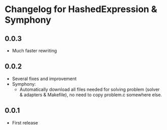 # Changelog for HashedExpression & Symphony

## 0.0.3
- Much faster rewriting 


## 0.0.2
- Several fixes and improvement
- Symphony: 
    - Automatically download all files needed for solving problem (solver & adapters & Makefile), no need to copy problem.c somewhere else.

## 0.0.1 
- First release


